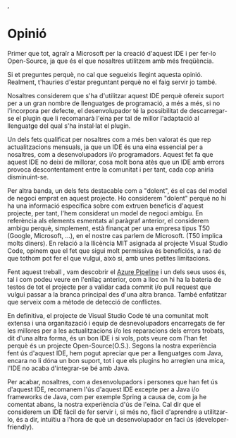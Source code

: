 ,<!-- TITLE: Opinió -->
<!-- SUBTITLE: Opinió -->
# Opinió

Primer que tot, agraïr a Microsoft per la creació d'aquest IDE i per fer-lo Open-Source, ja que és el que nosaltres utilitzem amb més freqüència.

Si et preguntes perquè, no cal que segueixis llegint aquesta opinió. Realment, t'hauries d'estar preguntant perquè no el faig servir jo també.

Nosaltres considerem que s'ha d'utilitzar aquest IDE perquè ofereix suport per a un gran nombre de llenguatges de programació, a més a més, si no l'incorpora per defecte, el desenvolupador té la possibilitat de descarregar-se el plugin que li recomanarà l'eina per tal de millor l'adaptació al llenguatge del qual s'ha instal·lat el plugin.

Un dels fets qualificat per nosaltres com a més ben valorat és que rep actualitzacions mensuals, ja que un IDE és una eina essencial per a nosaltres, com a desenvolupadors i/o programadors. Aquest fet fa que aquest IDE no deixi de millorar, cosa molt bona atès que un IDE amb errors provoca descontentament entre la comunitat i per tant, cada cop aniria disminuint-se.

Per altra banda, un dels fets destacable com a "dolent", és el cas del model de negoci emprat en aquest projecte. Ho considerem "dolent" perquè no hi ha una informació específica sobre com extruen beneficis d'aquest projecte, per tant, l'hem considerat un model de negoci ambigu. 
En referència als elements esmentats al paràgraf anterior, el considerem ambigu perquè, simplement, està finançat per una empresa tipus T50 (Google, Microsoft, ...), en el nostre cas parlem de Microsoft. (T50 implica molts diners).
En relació a la llicència MIT asignada al projecte Visual Studio Code, opinem que el fet que sigui molt permissiva és beneficiós, a raó de que tothom pot fer el que vulgui, això si, amb unes petites limitacions.

Fent aquest treball , vam descobrir el [Azure Pipeline](https://dev.azure.com/vscode/VSCode/_build/results?buildId=12404) i un dels seus usos és, tal i com podeu veure en l'enllaç anterior, com a lloc on hi ha la bateria de testos de tot el projecte per a validar cada commit i/o pull request que vulgui passar a la branca principal des d'una altra branca. També enfatitzar que serveix com a mètode de detecció de conflictes.

En definitiva, el projecte de Visual Studio Code té una comunitat molt extensa i una organitazació i equip de desnevolupadors encarregats de fer les millores per a les actualitzacions i/o les reparacions dels errors trobats, dit d'una altra forma, és un bon IDE i si vols, pots veure com l'han fet perquè és un projecte Open-Source(O.S.). 
Segons la nostra experiència fent ús d'aquest IDE, hem pogut apreciar que per a llenguatges com Java, encara no li dóna un bon suport, tot i que els plugins ho arreglen una mica, l'IDE no acaba d'integrar-se bé amb Java.


Per acabar, nosaltres, com a desenvolupadors i persones que han fet ús d'aquest IDE, recomanem l'ús d'aquest IDE excepte per a Java i/o frameworks de Java, com per exemple Spring a causa de, com ja he comentat abans, la nostra experiència d'ús de l'eina. Cal dir que el considerem un IDE fàcil de fer servir i, si més no, fàcil d'aprendre a utilitzar-lo, és a dir, intuïtiu a l'hora de què un desenvolupador en faci ús (developer-friendly).